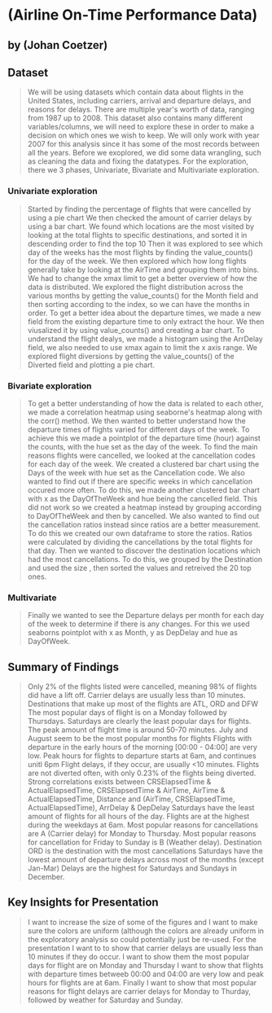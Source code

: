 # (Airline On-Time Performance Data)
## by (Johan Coetzer)


## Dataset

> We will be using datasets which contain data about flights in the United States, including carriers, arrival and departure delays, and reasons for delays. There are multiple year's worth of data, ranging from 1987 up to 2008. This dataset also contains many different variables/columns, we will need to explore these in order to make a decision on which ones we wish to keep. We will only work with year 2007 for this analysis since it has some of the most records between all the years.
> Before we exoplored, we did some data wrangling, such as cleaning the data and fixing the datatypes.
> For the exploration, there we 3 phases, Univariate, Bivariate and Multivariate exploration.

### Univariate exploration
> Started by finding the percentage of flights that were cancelled by using a pie chart
> We then checked the amount of carrier delays by using a bar chart.
> We found which locations are the most visited by looking at the total flights to specific destinations, and sorted it in descending order to find the top 10
> Then it was explored to see which day of the weeks has the most flights by finding the value_counts() for the day of the week.
> We then explored which how long flights generally take by looking at the AirTime and grouping them into bins. We had to change the xmax limit to get a better overview of how the data is distributed.
> We explored the flight distribution across the various months by getting the value_counts() for the Month field and then sorting according to the index, so we can have the months in order.
> To get a better idea about the departure times, we made a new field from the existing departure time to only extract the hour. We then viusalized it by using value_counts() and creating a bar chart.
> To understand the flight dealys, we made a histogram using the ArrDelay field, we also needed to use xmax again to limit the x axis range.
> We explored flight diversions by getting the value_counts() of the Diverted field and plotting a pie chart.

### Bivariate exploration
> To get a better understanding of how the data is related to each other, we made a correlation heatmap using seaborne's heatmap along with the corr() method.
> We then wanted to better understand how the departure times of flights varied for different days of the week. To achieve this we made a pointplot of the departure time (hour) against the counts, with the hue set as the day of the week.
> To find the main reasons flights were cancelled, we looked at the cancellation codes for each day of the week. We created a clustered bar chart using the Days of the week with hue set as the Cancellation code.
> We also wanted to find out if there are specific weeks in which cancellation occured more often. To do this, we made another clustered bar chart with x as the DayOfTheWeek and hue being the cancelled field. This did not work so we created a heatmap instead by grouping according to DayOfTheWeek and then by cancelled.
> We also wanted to find out the cancellation ratios instead since ratios are a better measurement. To do this we created our own dataframe to store the ratios. Ratios were calculated by dividing the cancellations by the total flights for that day.
> Then we wanted to discover the destination locations which had the most cancellations. To do this, we grouped by the Destination and used the size , then sorted the values and retreived the 20 top ones.

### Multivariate
> Finally we wanted to see the Departure delays per month for each day of the week to determine if there is any changes. For this we used seaborns pointplot with x as Month, y as DepDelay and hue as DayOfWeek.


## Summary of Findings

> Only 2% of the flights listed were cancelled, meaning 98% of flights did have a lift off.
> Carrier delays are usually less than 10 minutes.
> Destinations that make up most of the flights are ATL, ORD and DFW
> The most popular days of flight is on a Monday followed by Thursdays. Saturdays are clearly the least popular days for flights.
> The peak amount of flight time is around 50-70 minutes.
> July and August seem to be the most popular months for flights
> Flights with departure in the early hours of the morning [00:00 - 04:00] are very low.
> Peak hours for flights to departure starts at 6am, and continues unitl 6pm
> Flight delays, if they occur, are usually <10 minutes.
> Flights are not diverted often, with only 0.23% of the flights being diverted.
> Strong correlations exists between CRSElapsedTime & ActualElapsedTime, CRSElapsedTime & AirTime, AirTime & ActualElapsedTime, Distance and (AirTime, CRSElapsedTime, ActualElapsedTime), ArrDelay & DepDelay
> Saturdays have the least amount of flights for all hours of the day.
> Flights are at the highest during the weekdays at 6am.
> Most popular reasons for cancellations are A (Carrier delay) for Monday to Thursday.
> Most popular reasons for cancellation for Friday to Sunday is B (Weather delay).
> Destination ORD is the destination with the most cancellations
> Saturdays have the lowest amount of departure delays across most of the months (except Jan-Mar)
> Delays are the highest for Saturdays and Sundays in December.


## Key Insights for Presentation

> I want to increase the size of some of the figures and I want to make sure the colors are uniform (although the colors are already uniform in the exploratory analysis so could potentially just be re-used.
> For the presentation I want to to show that carrier delays are usually less than 10 minutes if they do occur.
> I want to show them the most popular days for flight are on Monday and Thursday
> I want to show that flights with departure times betweeb 00:00 and 04:00 are very low and peak hours for flights are at 6am.
> Finally I want to show that most popular reasons for flight delays are carrier delays for Monday to Thurday, followed by weather for Saturday and Sunday.
